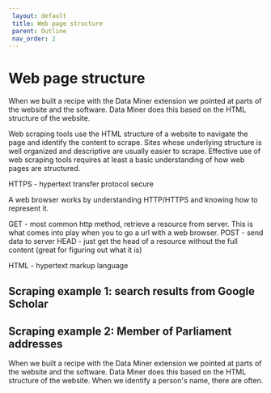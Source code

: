 ```yaml
---
 layout: default
 title: Web page structure
 parent: Outline
 nav_order: 2
---
```


# Web page structure


When we built a recipe with the Data Miner extension we pointed at parts of the website and the software.  Data Miner does this based on the HTML structure of the website.

Web scraping tools use the HTML structure of a website to navigate the page and identify the content to scrape. Sites whose underlying structure is well organized and descriptive are usually easier to scrape. Effective use of web scraping tools requires at least a basic understanding of how web pages are structured.

HTTPS - hypertext transfer protocol secure

A web browser works by understanding HTTP/HTTPS and knowing how to represent it.

GET - most common http method, retrieve a resource from server. This is what comes into play when you to go a url with a web browser.
POST - send data to server
HEAD - just get the head of a resource without the full content (great for figuring out what it is)

HTML - hypertext markup language

## Scraping example 1: search results from Google Scholar

## Scraping example 2: Member of Parliament addresses

When we built a recipe with the Data Miner extension we pointed at parts of the website and the software.  Data Miner does this based on the HTML structure of the website. When we identify a person's name, there are often.
